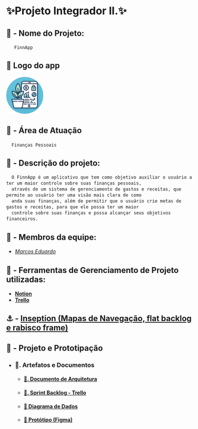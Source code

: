 # **:sparkles:Projeto Integrador II.:sparkles:**

## **:dizzy: - Nome do Projeto:**
       FinnApp

## **:iphone: Logo do app**
<img src="./Front/React_version/public/Icons/icone.png" width="100" height="100" />
       
## **:dart: - Área de Atuação**
      Finanças Pessoais

## **:speech_balloon: - Descrição do projeto:**
      O FinnApp é um aplicativo que tem como objetivo auxiliar o usuário a ter um maior controle sobre suas finanças pessoais, 
      através de um sistema de gerenciamento de gastos e receitas, que permite ao usuário ter uma visão mais clara de como 
      anda suas finanças, além de permitir que o usuário crie metas de gastos e receitas, para que ele possa ter um maior 
      controle sobre suas finanças e possa alcançar seus objetivos financeiros.

## **:busts_in_silhouette: - Membros da equipe:**
- <a href="https://github.com/Marcos1701">*Marcos Eduardo*</a>

## :pushpin: - **Ferramentas de Gerenciamento de Projeto utilizadas:**

  - <a href="https://www.notion.so/e65c7907ef2a483581872dbf16c1074c?v=41dd9e9825c247e8a0fe487dc81a7c2c&pvs=4">**Notion**</a>
  - <a href="https://trello.com/b/tPSxKrmP">**Trello**</a>

## :anchor: - <a href="./Documentos_relacionados/Principais_funcionalidades_com_detalhamento_basico.md">**Inseption (Mapas de Navegação, flat backlog e rabisco frame)**</a>

## **:round_pushpin: - Projeto e Prototipação**
  - ### :beginner:**. Artefatos e Documentos**
    - #### <a href="./Documentos_relacionados/Arquitetura.md">**:pencil:. Documento de Arquitetura** </a>  
    - #### <a href="https://trello.com/b/rRJM6sxG">**:bookmark_tabs:. Sprint Backlog - Trello**</a>
    - #### <a href="./Documentos_relacionados/Diagrama_de_dados.png" >**:page_with_curl: Diagrama de Dados**</a>
    - ####  <a href="https://www.figma.com/file/S2YIduEFrUhXukCl5XWJbu/Wireframe_FinnApp?type=design&node-id=0%3A1&mode=design&t=OHh0hbuhagdd3TUU-1" >**:iphone: Protótipo (Figma)**</a>